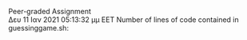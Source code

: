 Peer-graded Assignment  
Δευ 11 Ιαν 2021 05:13:32 μμ EET
Number of lines of code contained in guessinggame.sh: 
